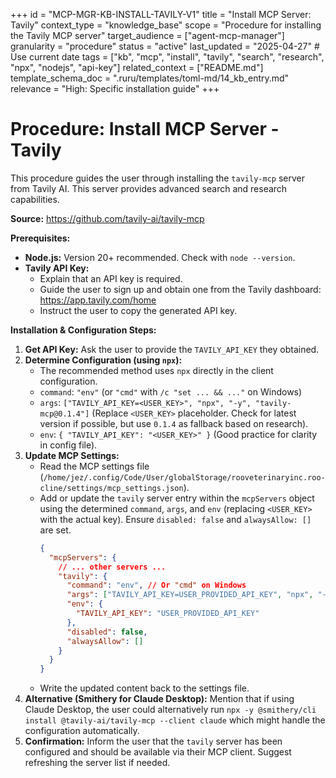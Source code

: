 +++
id = "MCP-MGR-KB-INSTALL-TAVILY-V1"
title = "Install MCP Server: Tavily"
context_type = "knowledge_base"
scope = "Procedure for installing the Tavily MCP server"
target_audience = ["agent-mcp-manager"]
granularity = "procedure"
status = "active"
last_updated = "2025-04-27" # Use current date
tags = ["kb", "mcp", "install", "tavily", "search", "research", "npx", "nodejs", "api-key"]
related_context = ["README.md"]
template_schema_doc = ".ruru/templates/toml-md/14_kb_entry.md"
relevance = "High: Specific installation guide"
+++

# Procedure: Install MCP Server - Tavily

This procedure guides the user through installing the `tavily-mcp` server from Tavily AI. This server provides advanced search and research capabilities.

**Source:** <https://github.com/tavily-ai/tavily-mcp>

**Prerequisites:**

*   **Node.js:** Version 20+ recommended. Check with `node --version`.
*   **Tavily API Key:**
    *   Explain that an API key is required.
    *   Guide the user to sign up and obtain one from the Tavily dashboard: <https://app.tavily.com/home>
    *   Instruct the user to copy the generated API key.

**Installation & Configuration Steps:**

1.  **Get API Key:** Ask the user to provide the `TAVILY_API_KEY` they obtained.
2.  **Determine Configuration (using `npx`):**
    *   The recommended method uses `npx` directly in the client configuration.
    *   `command`: `"env"` (or `"cmd"` with `/c "set ... && ..."` on Windows)
    *   `args`: `["TAVILY_API_KEY=<USER_KEY>", "npx", "-y", "tavily-mcp@0.1.4"]` (Replace `<USER_KEY>` placeholder. Check for latest version if possible, but use `0.1.4` as fallback based on research).
    *   `env`: `{ "TAVILY_API_KEY": "<USER_KEY>" }` (Good practice for clarity in config file).
3.  **Update MCP Settings:**
    *   Read the MCP settings file (`/home/jez/.config/Code/User/globalStorage/rooveterinaryinc.roo-cline/settings/mcp_settings.json`).
    *   Add or update the `tavily` server entry within the `mcpServers` object using the determined `command`, `args`, and `env` (replacing `<USER_KEY>` with the actual key). Ensure `disabled: false` and `alwaysAllow: []` are set.
        ```json
        {
          "mcpServers": {
            // ... other servers ...
            "tavily": {
              "command": "env", // Or "cmd" on Windows
              "args": ["TAVILY_API_KEY=USER_PROVIDED_API_KEY", "npx", "-y", "tavily-mcp@0.1.4"],
              "env": {
                "TAVILY_API_KEY": "USER_PROVIDED_API_KEY"
              },
              "disabled": false,
              "alwaysAllow": []
            }
          }
        }
        ```
    *   Write the updated content back to the settings file.
4.  **Alternative (Smithery for Claude Desktop):** Mention that if using Claude Desktop, the user could alternatively run `npx -y @smithery/cli install @tavily-ai/tavily-mcp --client claude` which might handle the configuration automatically.
5.  **Confirmation:** Inform the user that the `tavily` server has been configured and should be available via their MCP client. Suggest refreshing the server list if needed.
